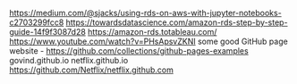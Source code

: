 https://medium.com/@sjacks/using-rds-on-aws-with-jupyter-notebooks-c2703299fcc8
https://towardsdatascience.com/amazon-rds-step-by-step-guide-14f9f3087d28
https://amazon-rds.totableau.com/
https://www.youtube.com/watch?v=PHsApsvZKNI
some good GitHub page website - https://github.com/collections/github-pages-examples
govind.github.io
netflix.github.io
https://github.com/Netflix/netflix.github.com